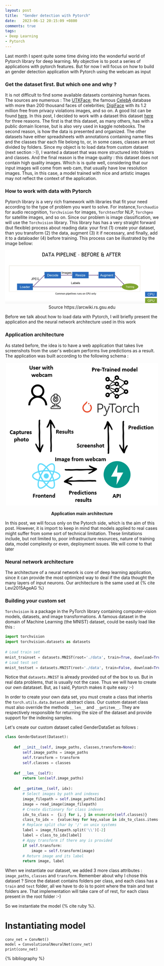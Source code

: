 ```yaml
---
layout: post
title:  "Gender detection with Pytorch"
date:   2023-06-12 20:15:09 +0800
comments: true
tags:
- Deep Learning
- Pytorch
---
```

Last month I spent quite some time diving into the wonderful world of Pytorch library for deep learning. My objective is to post a series of applications with pytorch features. But for now I will focus on how to build an gender detection application with Pytorch using the webcam as input

### Get the dataset first. But which one and why ?

It is not difficult to find some available datasets containing human faces. The sources are numerous : The [UTKFace](https://susanqq.github.io/UTKFace/); the famous [CelebA](https://mmlab.ie.cuhk.edu.hk/projects/CelebA.html) database with more than 200 thousand faces of celebrities; [DigiFace](https://github.com/microsoft/DigiFace1M) with its 1.2 million free from privacy violations images, and so on. A good list can be found [here](https://datagen.tech/blog/face-datasets/). In this post, I decided to work with a dataset this dataset [here](https://www.kaggle.com/datasets/ashwingupta3012/male-and-female-faces-dataset/data) for three reasons. The first is that this dataset, as many others, has  with a public domain license, but is also very used in kaggle notebooks. The second reason, is how the data is presented and organized.  The other datasets have either spreadsheets with annotations containing name files and the classes thar each file belong to, or, in some cases, classes are not divided by folders. Since my object is to load data from custom dataset (next section :-)), I wanted a dataset that was more structured into folders and classes. And the final reason is the image quality : this dataset does not contain high quality images. Which is is quite well, considering that our input images will come from web cam, that usually have low resolution images. Thus, in this case, a model trained with nice and artistic images may not reflect the context of the application. 


### How to work with data with Pytorch

Pytorch library is a very rich framework with libraries that fit your need according to the type of problem you want to solve. For instance,`Torchaudio` for audio recognition, `Torchvision` for images, `Torchtext`for NLP, `Torchgeo` for satellite images, and so on. Since our problem is image classification, we will use the `Torchvision` library. This library has has a very straight forward (but flexible) process about reading data: your first (1) create your dataset, than you transform (2) the data, augment (3) it if necessary, and finally, add it to a dataloader (4) before training. This process can be illustrated by the image bellow: 

<p align="center">
  <img src="/img/basic_dataloader_pipeline.png">
  Source https://arcwiki.rs.gsu.edu
</p>

Before we talk about how to load data with Pytorch, I will briefly present the application and the neural network architecture used in this work 

### Application architecture

As stated before, the idea is to have a web application that takes live screenshots from the user's webcam performs live predictions as a result. The application was built according to the following schema :

<p align="center">
  <img src="/img/app1_architecture.png" width="500">
  <p align="center"><strong>Application main architecture</strong></p>
</p>

In this post, we will focus only on the Pytorch side, which is the aim of this post. However, it is import to keep in mind that models applied to real cases might suffer from some sort of technical limitation. These limitations include, but not limited to, poor infrastructure resources, nature of training data, model complexity or even, deployment issues. We will come to that later

### Neural network architecture

The architecture of a neural network is core of deep learning application, since it can provide the most optimized way to deal if the data thought the many layers of input neurons. Our architecture is the same used at 
{% cite Levi2015AgeAG %}

### Building your custom set

`Torchvision` is a package in the PyTorch library containing computer-vision models, datasets, and image transformations. A famous dataset in the domain of Machine Learning (the MNIST) dataset, could be easily load like this : 

```python
import torchvision
import torchvision.datasets as datasets

# Load train set
mnist_trainset = datasets.MNIST(root='./data', train=True, download=True, transform=None)
# Load test set
mnist_testset = datasets.MNIST(root='./data', train=False, download=True, transform=None)
```

Notice that `datasets.MNIST` is already provided out of the box to us. But in real data problems, that is usually not the case. Thus we will have to create our own datataset. But, as I said, Pytorch makes it quite easy :-)

In order to create your own data set, you must create a class that inhertis the `torch.utils.data.Dataset` abstract class. Our custom dataset class must also override the methods `__len__`  and `__getitem__`. They are respectively responsible for returning the size of the dataset and provide support for the indexing samples. 

Let's create our custom dataset called GenderDataSet as follows :

```python
class GenderDataset(Dataset):

    def __init__(self, image_paths, classes,transform=None):
        self.image_paths = image_paths
        self.transform = transform
        self.classes = classes

    def __len__(self):
        return len(self.image_paths)

    def __getitem__(self, idx):
        # Select images by path and indexes
        image_filepath = self.image_paths[idx]
        image = read_image(image_filepath)
        # Create dictionary for class indexes
        idx_to_class =  {i:j for i, j in enumerate(self.classes)}
        class_to_idx =  {value:key for key,value in idx_to_class.items()}
        # Replace split char by '/' on unix systems
        label = image_filepath.split('\\')[-2]
        label = class_to_idx[label]
        # Appy transform if there any is provided
        if self.transform:
            image = self.transform(image)
        # Return image and its label
        return image, label
```
When we instantiate our dataset, we added 3 more class attributes : `image_paths`, `classes` and `transform`. Remember about why I chose this dataset ? Since the dataset contains folders per class, and each class has a `train` and `test` folder, all we have to do is to point where the train and test folders are. That implementation will take care of of rest, for each class present in the root folder :-)

So we instantiate the model {% cite ruby %}.

   #  Instantiating model
    conv_net = ConvNet()
    model = ConvolutionalNeuralNet(conv_net)
    print(conv_net)
    
{% bibliography %}
